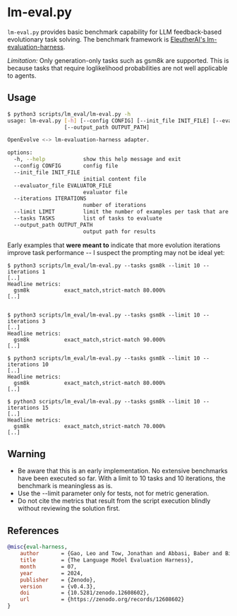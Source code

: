 # lm-eval.py

`lm-eval.py` provides basic benchmark capability for LLM feedback-based evolutionary task solving. The benchmark framework is [EleutherAI's lm-evaluation-harness](https://github.com/EleutherAI/lm-evaluation-harness).

*Limitation:* Only generation-only tasks such as gsm8k are supported. This is because tasks that require loglikelihood probabilities are not well applicable to agents.

## Usage

```bash
$ python3 scripts/lm_eval/lm-eval.py -h
usage: lm-eval.py [-h] [--config CONFIG] [--init_file INIT_FILE] [--evaluator_file EVALUATOR_FILE] [--iterations ITERATIONS] [--limit LIMIT] [--tasks TASKS]
                  [--output_path OUTPUT_PATH]

OpenEvolve <-> lm-evaluation-harness adapter.

options:
  -h, --help            show this help message and exit
  --config CONFIG       config file
  --init_file INIT_FILE
                        initial content file
  --evaluator_file EVALUATOR_FILE
                        evaluator file
  --iterations ITERATIONS
                        number of iterations
  --limit LIMIT         limit the number of examples per task that are executed
  --tasks TASKS         list of tasks to evaluate
  --output_path OUTPUT_PATH
                        output path for results
```

Early examples that **were meant to** indicate that more evolution iterations improve task performance -- I suspect the prompting may not be ideal yet:
```
$ python3 scripts/lm_eval/lm-eval.py --tasks gsm8k --limit 10 --iterations 1
[..]
Headline metrics:
  gsm8k           exact_match,strict-match 80.000%
[..]


$ python3 scripts/lm_eval/lm-eval.py --tasks gsm8k --limit 10 --iterations 3
[..]
Headline metrics:
  gsm8k           exact_match,strict-match 90.000%
[..]

$ python3 scripts/lm_eval/lm-eval.py --tasks gsm8k --limit 10 --iterations 10
[..]
Headline metrics:
  gsm8k           exact_match,strict-match 80.000%
[..]

$ python3 scripts/lm_eval/lm-eval.py --tasks gsm8k --limit 10 --iterations 15
[..]
Headline metrics:
  gsm8k           exact_match,strict-match 70.000%
[..]
```

## Warning

- Be aware that this is an early implementation. No extensive benchmarks have been executed so far. With a limit to 10 tasks and 10 iterations, the benchmark is meaningless as is.
- Use the --limit parameter only for tests, not for metric generation.
- Do not cite the metrics that result from the script execution blindly without reviewing the solution first.

## References

```bibtex
@misc{eval-harness,
    author       = {Gao, Leo and Tow, Jonathan and Abbasi, Baber and Biderman, Stella and Black, Sid and DiPofi, Anthony and Foster, Charles and Golding, Laurence and Hsu, Jeffrey and Le Noac'h, Alain and Li, Haonan and McDonell, Kyle and Muennighoff, Niklas and Ociepa, Chris and Phang, Jason and Reynolds, Laria and Schoelkopf, Hailey and Skowron, Aviya and Sutawika, Lintang and Tang, Eric and Thite, Anish and Wang, Ben and Wang, Kevin and Zou, Andy},
    title        = {The Language Model Evaluation Harness},
    month        = 07,
    year         = 2024,
    publisher    = {Zenodo},
    version      = {v0.4.3},
    doi          = {10.5281/zenodo.12608602},
    url          = {https://zenodo.org/records/12608602}
}
```